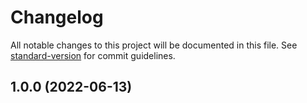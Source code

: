 # Changelog

All notable changes to this project will be documented in this file. See
[standard-version](https://github.com/conventional-changelog/standard-version) for commit
guidelines.

## 1.0.0 (2022-06-13)
